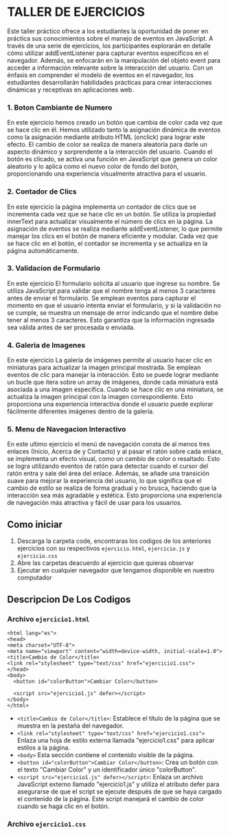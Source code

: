 # TALLER DE EJERCICIOS
Este taller práctico ofrece a los estudiantes la oportunidad de poner en práctica sus conocimientos sobre el manejo de eventos en JavaScript. A través de una serie de ejercicios, los participantes explorarán en detalle cómo utilizar addEventListener para capturar eventos específicos en el navegador. Además, se enfocarán en la manipulación del objeto event para acceder a información relevante sobre la interacción del usuario. Con un énfasis en comprender el modelo de eventos en el navegador, los estudiantes desarrollarán habilidades prácticas para crear interacciones dinámicas y receptivas en aplicaciones web.

### 1. Boton Cambiante de Numero
En este ejercicio hemos creado un botón que cambia de color cada vez que se hace clic en él. Hemos utilizado tanto la asignación dinámica de eventos como la asignación mediante atributo HTML (onclick) para lograr este efecto. El cambio de color se realiza de manera aleatoria para darle un aspecto dinámico y sorprendente a la interacción del usuario. Cuando el botón es clicado, se activa una función en JavaScript que genera un color aleatorio y lo aplica como el nuevo color de fondo del botón, proporcionando una experiencia visualmente atractiva para el usuario.

### 2. Contador de Clics
En este ejercicio la página implementa un contador de clics que se incrementa cada vez que se hace clic en un botón. Se utiliza la propiedad innerText para actualizar visualmente el número de clics en la página. La asignación de eventos se realiza mediante addEventListener, lo que permite manejar los clics en el botón de manera eficiente y modular. Cada vez que se hace clic en el botón, el contador se incrementa y se actualiza en la página automáticamente.

### 3. Validacion de Formulario
En este ejercicio El formulario solicita al usuario que ingrese su nombre. Se utiliza JavaScript para validar que el nombre tenga al menos 3 caracteres antes de enviar el formulario. Se emplean eventos para capturar el momento en que el usuario intenta enviar el formulario, y si la validación no se cumple, se muestra un mensaje de error indicando que el nombre debe tener al menos 3 caracteres. Esto garantiza que la información ingresada sea válida antes de ser procesada o enviada.

### 4. Galeria de Imagenes
En este ejercicio La galería de imágenes permite al usuario hacer clic en miniaturas para actualizar la imagen principal mostrada. Se emplean eventos de clic para manejar la interacción. Esto se puede lograr mediante un bucle que itera sobre un array de imágenes, donde cada miniatura está asociada a una imagen específica. Cuando se hace clic en una miniatura, se actualiza la imagen principal con la imagen correspondiente. Esto proporciona una experiencia interactiva donde el usuario puede explorar fácilmente diferentes imágenes dentro de la galería.

### 5. Menu de Navegacion Interactivo
En este ultimo ejercicio el menú de navegación consta de al menos tres enlaces (Inicio, Acerca de y Contacto) y al pasar el ratón sobre cada enlace, se implementa un efecto visual, como un cambio de color o resaltado. Esto se logra utilizando eventos de ratón para detectar cuando el cursor del ratón entra y sale del área del enlace. Además, se añade una transición suave para mejorar la experiencia del usuario, lo que significa que el cambio de estilo se realiza de forma gradual y no brusca, haciendo que la interacción sea más agradable y estética. Esto proporciona una experiencia de navegación más atractiva y fácil de usar para los usuarios.

## Como iniciar
1. Descarga la carpeta code, encontraras los codigos de los anteriores ejercicios con su respectivos `ejercicio.html`, `ejercicio.js` y `ejercicio.css`
2. Abre las carpetas deacuerdo al ejercicio que quieras observar
3. Ejecutar en cualquier navegador que tengamos disponible en nuestro computador

## Descripcion De Los Codigos

### Archivo `ejercicio1.html`

```<!DOCTYPE html>
<html lang="es">
<head>
<meta charset="UTF-8">
<meta name="viewport" content="width=device-width, initial-scale=1.0">
<title>Cambio de Color</title>
<link rel="stylesheet" type="text/css" href="ejercicio1.css">
</head>
<body>
  <button id="colorButton">Cambiar Color</button>

  <script src="ejercicio1.js" defer></script>
</body>
</html>
```
- `<title>Cambio de Color</title>`: Establece el título de la página que se muestra en la pestaña del navegador.
- `<link rel="stylesheet" type="text/css" href="ejercicio1.css">` Enlaza una hoja de estilo externa llamada "ejercicio1.css" para aplicar    estilos a la página.
- `<body>` Esta sección contiene el contenido visible de la página.
- `<button id="colorButton">Cambiar Color</button>`: Crea un botón con el texto "Cambiar Color" y un identificador único "colorButton".
- `<script src="ejercicio1.js" defer></script>`: Enlaza un archivo JavaScript externo llamado "ejercicio1.js" y utiliza el atributo defer     para asegurarse de que el script se ejecute después de que se haya cargado el contenido de la página. Este script manejará el cambio     de color cuando se haga clic en el botón.

### Archivo `ejercicio1.css`

